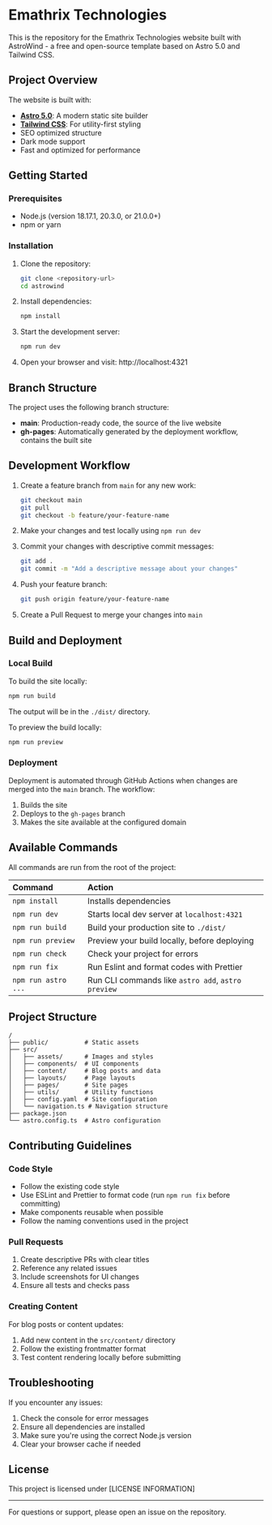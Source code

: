 # Emathrix Technologies

This is the repository for the Emathrix Technologies website built with AstroWind - a free and open-source template based on Astro 5.0 and Tailwind CSS.

## Project Overview

The website is built with:
- **[Astro 5.0](https://astro.build/)**: A modern static site builder
- **[Tailwind CSS](https://tailwindcss.com/)**: For utility-first styling
- SEO optimized structure
- Dark mode support
- Fast and optimized for performance

## Getting Started

### Prerequisites

- Node.js (version 18.17.1, 20.3.0, or 21.0.0+)
- npm or yarn

### Installation

1. Clone the repository:
   ```bash
   git clone <repository-url>
   cd astrowind
   ```

2. Install dependencies:
   ```bash
   npm install
   ```

3. Start the development server:
   ```bash
   npm run dev
   ```

4. Open your browser and visit: http://localhost:4321

## Branch Structure

The project uses the following branch structure:

- **main**: Production-ready code, the source of the live website
- **gh-pages**: Automatically generated by the deployment workflow, contains the built site

## Development Workflow

1. Create a feature branch from `main` for any new work:
   ```bash
   git checkout main
   git pull
   git checkout -b feature/your-feature-name
   ```

2. Make your changes and test locally using `npm run dev`

3. Commit your changes with descriptive commit messages:
   ```bash
   git add .
   git commit -m "Add a descriptive message about your changes"
   ```

4. Push your feature branch:
   ```bash
   git push origin feature/your-feature-name
   ```

5. Create a Pull Request to merge your changes into `main`

## Build and Deployment

### Local Build

To build the site locally:

```bash
npm run build
```

The output will be in the `./dist/` directory.

To preview the build locally:

```bash
npm run preview
```

### Deployment

Deployment is automated through GitHub Actions when changes are merged into the `main` branch. The workflow:

1. Builds the site
2. Deploys to the `gh-pages` branch
3. Makes the site available at the configured domain

## Available Commands

All commands are run from the root of the project:

| Command             | Action                                             |
| :------------------ | :------------------------------------------------- |
| `npm install`       | Installs dependencies                              |
| `npm run dev`       | Starts local dev server at `localhost:4321`        |
| `npm run build`     | Build your production site to `./dist/`            |
| `npm run preview`   | Preview your build locally, before deploying       |
| `npm run check`     | Check your project for errors                      |
| `npm run fix`       | Run Eslint and format codes with Prettier          |
| `npm run astro ...` | Run CLI commands like `astro add`, `astro preview` |

## Project Structure

```
/
├── public/          # Static assets
├── src/
│   ├── assets/      # Images and styles
│   ├── components/  # UI components
│   ├── content/     # Blog posts and data
│   ├── layouts/     # Page layouts
│   ├── pages/       # Site pages
│   ├── utils/       # Utility functions
│   ├── config.yaml  # Site configuration
│   └── navigation.ts # Navigation structure
├── package.json
└── astro.config.ts  # Astro configuration
```

## Contributing Guidelines

### Code Style

- Follow the existing code style
- Use ESLint and Prettier to format code (run `npm run fix` before committing)
- Make components reusable when possible
- Follow the naming conventions used in the project

### Pull Requests

1. Create descriptive PRs with clear titles
2. Reference any related issues
3. Include screenshots for UI changes
4. Ensure all tests and checks pass

### Creating Content

For blog posts or content updates:

1. Add new content in the `src/content/` directory
2. Follow the existing frontmatter format
3. Test content rendering locally before submitting

## Troubleshooting

If you encounter any issues:

1. Check the console for error messages
2. Ensure all dependencies are installed
3. Make sure you're using the correct Node.js version
4. Clear your browser cache if needed

## License

This project is licensed under [LICENSE INFORMATION]

---

For questions or support, please open an issue on the repository.
